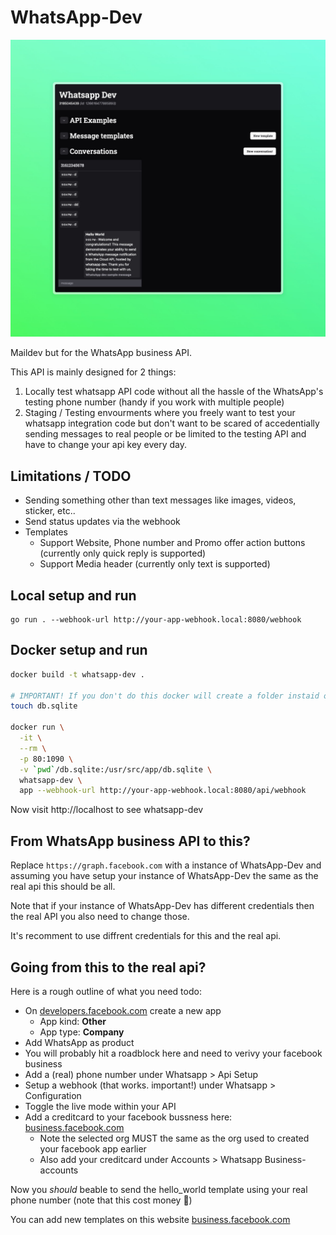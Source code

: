 # WhatsApp-Dev

![Screenshot](/screenshot.jpeg?raw=true "Screnshot")

Maildev but for the WhatsApp business API.

This API is mainly designed for 2 things:

1. Locally test whatsapp API code without all the hassle of the WhatsApp's testing phone number (handy if you work with multiple people)
2. Staging / Testing envourments where you freely want to test your whatsapp integration code but don't want to be scared of accedentially sending messages to real people or be limited to the testing API and have to change your api key every day.

## Limitations / TODO

- Sending something other than text messages like images, videos, sticker, etc..
- Send status updates via the webhook
- Templates
  - Support Website, Phone number and Promo offer action buttons (currently only quick reply is supported)
  - Support Media header (currently only text is supported)

## Local setup and run

```
go run . --webhook-url http://your-app-webhook.local:8080/webhook
```

## Docker setup and run

```sh
docker build -t whatsapp-dev .

# IMPORTANT! If you don't do this docker will create a folder instaid of a file
touch db.sqlite

docker run \
  -it \
  --rm \
  -p 80:1090 \
  -v `pwd`/db.sqlite:/usr/src/app/db.sqlite \
  whatsapp-dev \
  app --webhook-url http://your-app-webhook.local:8080/api/webhook
```

Now visit http://localhost to see whatsapp-dev

## From WhatsApp business API to this?

Replace `https://graph.facebook.com` with a instance of WhatsApp-Dev and assuming you have setup your instance of WhatsApp-Dev the same as the real api this should be all.

Note that if your instance of WhatsApp-Dev has different credentials then the real API you also need to change those.

It's recomment to use diffrent credentials for this and the real api.

## Going from this to the real api?

Here is a rough outline of what you need todo:

- On [developers.facebook.com](https://developers.fracebook.com) create a new app
  - App kind: **Other**
  - App type: **Company**
- Add WhatsApp as product
- You will probably hit a roadblock here and need to verivy your facebook business
- Add a (real) phone number under Whatsapp > Api Setup
- Setup a webhook (that works. important!) under Whatsapp > Configuration
- Toggle the live mode within your API
- Add a creditcard to your facebook bussness here: [business.facebook.com](https://business.facebook.com/billing_hub/accounts/details)
  - Note the selected org MUST the same as the org used to created your facebook app earlier
  - Also add your creditcard under Accounts > Whatsapp Business-accounts

Now you _should_ beable to send the hello_world template using your real phone number (note that this cost money 💸)

You can add new templates on this website [business.facebook.com](https://business.facebook.com/wa/manage/home/)
